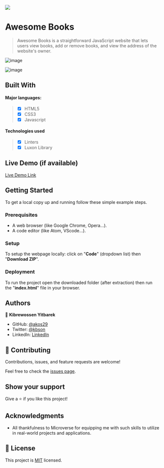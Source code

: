 ![](https://img.shields.io/badge/Microverse-blueviolet)

# Awesome Books

> Awesome Books is a straightforward JavaScript website that lets users view books, add or remove books, and view the address of the website's owner.

![image](https://user-images.githubusercontent.com/35809268/202762466-cfcca3b8-5941-4886-8173-2619565b8f94.png)

![image](https://user-images.githubusercontent.com/35809268/202763166-1cccbde4-3390-45ae-b619-f8581ac87074.png)


## Built With

#### Major languages:
>- [x] HTML5
>- [x] CSS3
>- [x] Javascript

#### Technologies used
>- [x] Linters
>- [x] Luxon Library

## Live Demo (if available)

[Live Demo Link](https://akos29.github.io/Awesome-Books-Using-ES6/)


## Getting Started

To get a local copy up and running follow these simple example steps.

### Prerequisites

- A web browser (like Google Chrome, Opera...).
- A code editor (like Atom, VScode...).

### Setup

To setup the webpage locally: click on "**Code**" (dropdown list) then "**Download ZIP**".

### Deployment

To run the project open the downloaded folder (after extraction) then run the "**index.html**" file in your browser.



## Authors

👤 **Kibrewossen Yitbarek**

- GitHub: [@akos29](https://github.com/akos29)
- Twitter: [@kbson](https://twitter.com/twitterhandle)
- LinkedIn: [LinkedIn](https://linkedin.com/in/linkedinhandle)

## 🤝 Contributing

Contributions, issues, and feature requests are welcome!

Feel free to check the [issues page](../../issues/).

## Show your support

Give a ⭐️ if you like this project!

## Acknowledgments

- All thankfulness to Microverse for equipping me with such skills to utilize in real-world projects and applications. 

## 📝 License

This project is [MIT](./MIT.md) licensed.
